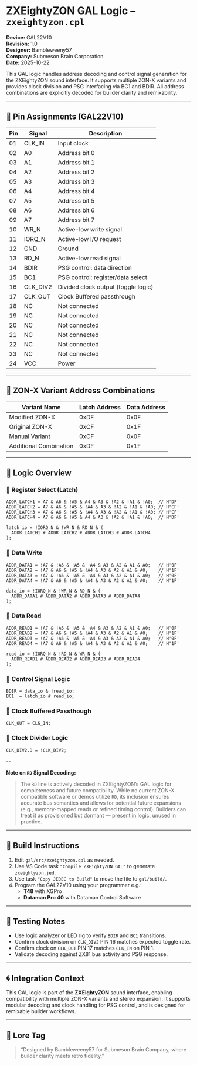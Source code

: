 # ZXEightyZON GAL Logic – `zxeightyzon.cpl`

**Device:** GAL22V10  
**Revision:** 1.0  
**Designer:** Bambleweeny57  
**Company:** Submeson Brain Corporation  
**Date:** 2025-10-22

This GAL logic handles address decoding and control signal generation for the ZXEightyZON sound interface. It supports multiple ZON-X variants and provides clock division and PSG interfacing via BC1 and BDIR. All address combinations are explicitly decoded for builder clarity and remixability.

---

## 📌 Pin Assignments (GAL22V10)

| Pin | Signal     | Description                          |
|-----|------------|--------------------------------------|
| 01  | CLK_IN     | Input clock                          |
| 02  | A0         | Address bit 0                        |
| 03  | A1         | Address bit 1                        |
| 04  | A2         | Address bit 2                        |
| 05  | A3         | Address bit 3                        |
| 06  | A4         | Address bit 4                        |
| 07  | A5         | Address bit 5                        |
| 08  | A6         | Address bit 6                        |
| 09  | A7         | Address bit 7                        |
| 10  | WR_N       | Active-low write signal              |
| 11  | IORQ_N     | Active-low I/O request               |
| 12  | GND        | Ground                               |
| 13  | RD_N       | Active-low read signal               |
| 14  | BDIR       | PSG control: data direction          |
| 15  | BC1        | PSG control: register/data select    |
| 16  | CLK_DIV2   | Divided clock output (toggle logic)  |
| 17  | CLK_OUT    | Clock Buffered passthrough           |
| 18  | NC         | Not connected                        |
| 19  | NC         | Not connected                        |
| 20  | NC         | Not connected                        |
| 21  | NC         | Not connected                        |
| 22  | NC         | Not connected                        |
| 23  | NC         | Not connected                        |
| 24  | VCC        | Power                                |

---

## 🧩 ZON-X Variant Address Combinations

| Variant Name            | Latch Address | Data Address |
|-------------------------|---------------|--------------|
| Modified ZON-X          | 0xDF          | 0x0F         |
| Original ZON-X          | 0xCF          | 0x1F         |
| Manual Variant          | 0xCF          | 0x0F         |
| Additional Combination  | 0xDF          | 0x1F         |

---

## 🧠 Logic Overview

### 🔹 Register Select (Latch)
```cupl
ADDR_LATCH1 = A7 & A6 & !A5 & A4 & A3 & !A2 & !A1 & !A0;  // H'DF'
ADDR_LATCH2 = A7 & A6 & !A5 & !A4 & A3 & !A2 & !A1 & !A0; // H'CF'
ADDR_LATCH3 = A7 & A6 & !A5 & !A4 & A3 & !A2 & !A1 & !A0; // H'CF'
ADDR_LATCH4 = A7 & A6 & !A5 & A4 & A3 & !A2 & !A1 & !A0;  // H'DF'

latch_io = !IORQ_N & !WR_N & RD_N & (
  ADDR_LATCH1 # ADDR_LATCH2 # ADDR_LATCH3 # ADDR_LATCH4
);
```

### 🔹 Data Write
```cupl
ADDR_DATA1 = !A7 & !A6 & !A5 & !A4 & A3 & A2 & A1 & A0;   // H'0F'
ADDR_DATA2 = !A7 & A6 & !A5 & !A4 & A3 & A2 & A1 & A0;    // H'1F'
ADDR_DATA3 = !A7 & !A6 & !A5 & !A4 & A3 & A2 & A1 & A0;   // H'0F'
ADDR_DATA4 = !A7 & A6 & !A5 & !A4 & A3 & A2 & A1 & A0;    // H'1F'

data_io = !IORQ_N & !WR_N & RD_N & (
  ADDR_DATA1 # ADDR_DATA2 # ADDR_DATA3 # ADDR_DATA4
);
```

### 🔹 Data Read
```cupl
ADDR_READ1 = !A7 & !A6 & !A5 & !A4 & A3 & A2 & A1 & A0;   // H'0F'
ADDR_READ2 = !A7 & A6 & !A5 & !A4 & A3 & A2 & A1 & A0;    // H'1F'
ADDR_READ3 = !A7 & !A6 & !A5 & !A4 & A3 & A2 & A1 & A0;   // H'0F'
ADDR_READ4 = !A7 & A6 & !A5 & !A4 & A3 & A2 & A1 & A0;    // H'1F'

read_io = !IORQ_N & !RD_N & WR_N & (
  ADDR_READ1 # ADDR_READ2 # ADDR_READ3 # ADDR_READ4
);
```

### 🔹 Control Signal Logic
```cupl
BDIR = data_io & !read_io;
BC1  = latch_io # read_io;
```

### 🔹 Clock Buffered Passthough
```cupl
CLK_OUT = CLK_IN;
```

### 🔹 Clock Divider Logic
```cupl
CLK_DIV2.D = !CLK_DIV2;
```

--

**Note on `RD` Signal Decoding:**  
> The `RD` line is actively decoded in ZXEightyZON’s GAL logic for completeness and future compatibility. While no current ZON-X compatible software or demos utilize `RD`, its inclusion ensures accurate bus semantics and allows for potential future expansions (e.g., memory-mapped reads or refined timing control). Builders can treat it as provisioned but dormant — present in logic, unused in practice.

---

## 🔧 Build Instructions

1. Edit `gal/src/zxeightyzon.cpl` as needed.
2. Use VS Code task `"Compile ZXEightyZON GAL"` to generate `zxeightyzon.jed`.
3. Use task `"Copy JEDEC to Build"` to move the file to `gal/build/`.
4. Program the GAL22V10 using your programmer e.g.:
   - **T48** with XGPro
   - **Dataman Pro 40** with Dataman Control Software

---

## 🧪 Testing Notes

- Use logic analyzer or LED rig to verify `BDIR` and `BC1` transitions.
- Confirm clock division on `CLK_DIV2` PIN 16 matches expected toggle rate.
- Confirm clock on `CLK_OUT` PIN 17 matches `CLK_IN` on PIN 1.
- Validate decoding against ZX81 bus activity and PSG response.

---

## 🌀 Integration Context

This GAL logic is part of the **ZXEightyZON** sound interface, enabling compatibility with multiple ZON-X variants and stereo expansion. It supports modular decoding and clock handling for PSG control, and is designed for remixable builder workflows.

---

## 🧬 Lore Tag

> “Designed by Bambleweeny57 for Submeson Brain Company, where builder clarity meets retro fidelity.”
